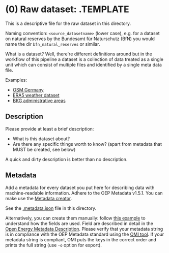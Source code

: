 # (0) Raw dataset: .TEMPLATE

This is a descriptive file for the raw dataset in this directory.

Naming convention: `<source_datasetname>` (lower case), e.g. for a dataset on
natural reserves by the Bundesamt für Naturschutz (BfN) you would name the dir
`bfn_natural_reserves` or similar.

What is a dataset? Well, there're different definitions around but in the
workflow of this pipeline a dataset is a collection of data treated as a
single unit which can consist of multiple files and identified by a single
meta data file.

Examples:
- [OSM Germany](https://download.geofabrik.de/europe/germany-latest.osm.pbf)
- [ERA5 weather dataset](https://cds.climate.copernicus.eu/cdsapp#!/dataset/reanalysis-era5-single-levels?tab=overview)
- [BKG administrative areas](https://gdz.bkg.bund.de/index.php/default/verwaltungsgebiete-1-250-000-stand-01-01-vg250-01-01.html)

## Description

Please provide at least a brief description:

- What is this dataset about?
- Are there any specific things worth to know? (apart from metadata that MUST
  be created, see below)

A quick and dirty description is better than no description.

## Metadata

Add a metadata for every dataset you put here for describing data with
machine-readable information. Adhere to the OEP Metadata v1.5.1. You can make
use the [Metadata creator](https://meta.rl-institut.de/meta_creator/151).

See the [.metadata.json](.metadata.json) file in this directory.

Alternatively, you can create them manually: follow
[this example](https://github.com/OpenEnergyPlatform/oemetadata/blob/develop/metadata/latest/example.json)
to understand how the fields are used. Field are described in detail in the
[Open Energy Metadata Description](https://github.com/OpenEnergyPlatform/oemetadata/blob/develop/metadata/v141/metadata_key_description.md).
Please verify that your metadata string is in compliance with the OEP Metadata
standard using the [OMI tool](https://github.com/OpenEnergyPlatform/omi).
If your metadata string is compliant, OMI puts the keys in the correct order
and  prints the full string (use `-o` option for export).
